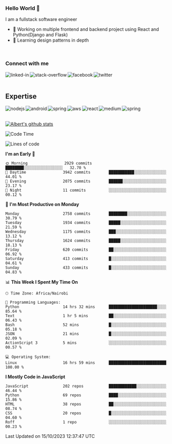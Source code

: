 

### Hello World 👋
I am a fullstack software engineer
- 🔭 Working on multiple frontend and backend project using React and Python(Django and Flask)
- 🌱 Learning design patterns in depth

<br>

### Connect with me

[<img align="left" alt="linked-in" src="https://img.shields.io/badge/linkedin-%230077B5.svg?&style=for-the-badge&logo=linkedin&logoColor=white" />](https://www.linkedin.com/in/albert-byrone/)

<!-- [<img align="left" alt="medium" src="https://img.shields.io/badge/medium-%2312100E.svg?&style=for-the-badge&logo=medium&logoColor=white" />](https://56faisal.medium.com/) -->

[<img align="left" alt="stack-overflow" src="https://img.shields.io/badge/stack%20overflow-FE7A16?logo=stack-overflow&logoColor=white&style=for-the-badge" />](https://stackoverflow.com/users/11916317/albert-byrone)

[<img align="left" alt="facebook" src="https://img.shields.io/badge/facebook-%231877F2.svg?&style=for-the-badge&logo=facebook&logoColor=white" />](https://web.facebook.com/albert.byrone.1/)

[<img align="left" alt="twitter" src="https://img.shields.io/badge/twitter-%231DA1F2.svg?&style=for-the-badge&logo=twitter&logoColor=white" />](https://twitter.com/byrone_albert)

<br>

<br>

## Expertise
<img align="left" alt="nodejs" src="https://img.shields.io/badge/python%20-%2343853D.svg?&style=for-the-badge&logo=node.js&logoColor=white" />
<img align="left" alt="android" src="https://img.shields.io/badge/Flask-3DDC84?logo=android&logoColor=white&style=for-the-badge" />
<img align="left" alt="spring" src="https://img.shields.io/badge/drf%20-%236DB33F.svg?&style=for-the-badge&logo=spring&logoColor=white" />
<img align="left" alt="aws" src="https://img.shields.io/badge/django%20AWS-%23232F3E?logo=amazon-aws&logoColor=white&style=for-the-badge" />
<img align="left" alt="react" src="https://img.shields.io/badge/react%20-%2320232a.svg?&style=for-the-badge&logo=react&logoColor=%2361DAFB" />
<img align="left" alt="medium" src="https://img.shields.io/badge/Angular-%23316192.svg?&style=for-the-badge&logo=postgresql&logoColor=white" />
<img align="left" alt="spring" src="https://img.shields.io/badge/Javascript%20-%236DB33F.svg?&style=for-the-badge&logo=spring&logoColor=white" />
<br>
<br>


[![Albert's github stats](https://github-readme-stats.vercel.app/api?username=Albert-Byrone&count_private=true&show_icons=true&theme=radical&hide_rank=false)](https://github.com/anuraghazra/github-readme-stats)

<!-- [![Top Langs](https://github-readme-stats.vercel.app/api/top-langs/?username=Albert-Byrone&layout=compact)](https://github.com/anuraghazra/github-readme-stats) -->

<!--
**Albert-Byrone/Albert-Byrone** is a ✨ _special_ ✨ repository because its `README.md` (this file) appears on your GitHub profile.

Here are some ideas to get you started:

- 🔭 I’m currently working on ...
- 🌱 I’m currently learning ...
- 👯 I’m looking to collaborate on ...
- 🤔 I’m looking for help with ...
- 💬 Ask me about ...
- 📫 How to reach me: ...
- 😄 Pronouns: ...
- ⚡ Fun fact: ...
-->


<!--START_SECTION:waka-->
![Code Time](http://img.shields.io/badge/Code%20Time-729%20hrs%2037%20mins-blue)

![Lines of code](https://img.shields.io/badge/From%20Hello%20World%20I%27ve%20Written-62.6%20million%20lines%20of%20code-blue)

**I'm an Early 🐤** 

```text
🌞 Morning                2929 commits        ████████░░░░░░░░░░░░░░░░░   32.70 % 
🌆 Daytime                3942 commits        ███████████░░░░░░░░░░░░░░   44.01 % 
🌃 Evening                2075 commits        ██████░░░░░░░░░░░░░░░░░░░   23.17 % 
🌙 Night                  11 commits          ░░░░░░░░░░░░░░░░░░░░░░░░░   00.12 % 
```
📅 **I'm Most Productive on Monday** 

```text
Monday                   2758 commits        ████████░░░░░░░░░░░░░░░░░   30.79 % 
Tuesday                  1934 commits        █████░░░░░░░░░░░░░░░░░░░░   21.59 % 
Wednesday                1175 commits        ███░░░░░░░░░░░░░░░░░░░░░░   13.12 % 
Thursday                 1624 commits        █████░░░░░░░░░░░░░░░░░░░░   18.13 % 
Friday                   620 commits         ██░░░░░░░░░░░░░░░░░░░░░░░   06.92 % 
Saturday                 413 commits         █░░░░░░░░░░░░░░░░░░░░░░░░   04.61 % 
Sunday                   433 commits         █░░░░░░░░░░░░░░░░░░░░░░░░   04.83 % 
```


📊 **This Week I Spent My Time On** 

```text
🕑︎ Time Zone: Africa/Nairobi

💬 Programming Languages: 
Python                   14 hrs 32 mins      █████████████████████░░░░   85.64 % 
Text                     1 hr 5 mins         ██░░░░░░░░░░░░░░░░░░░░░░░   06.43 % 
Bash                     52 mins             █░░░░░░░░░░░░░░░░░░░░░░░░   05.18 % 
JSON                     21 mins             █░░░░░░░░░░░░░░░░░░░░░░░░   02.09 % 
ActionScript 3           5 mins              ░░░░░░░░░░░░░░░░░░░░░░░░░   00.57 % 

💻 Operating System: 
Linux                    16 hrs 59 mins      █████████████████████████   100.00 % 
```

**I Mostly Code in JavaScript** 

```text
JavaScript               202 repos           ████████████░░░░░░░░░░░░░   46.44 % 
Python                   69 repos            ████░░░░░░░░░░░░░░░░░░░░░   15.86 % 
HTML                     38 repos            ██░░░░░░░░░░░░░░░░░░░░░░░   08.74 % 
CSS                      20 repos            █░░░░░░░░░░░░░░░░░░░░░░░░   04.60 % 
Roff                     1 repo              ░░░░░░░░░░░░░░░░░░░░░░░░░   00.23 % 
```




 Last Updated on 15/10/2023 12:37:47 UTC
<!--END_SECTION:waka-->
